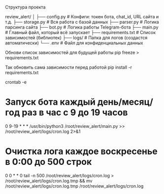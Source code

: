 Структура проекта

review_alert/
│
├── config.py          # Конфиги: токен бота, chat_id, URL сайта и т.д.
├── storage.py       # Вся работа с базой данных
├── parser.py          # Логика парсинга сайта
├── bot.py             # Логика работы Telegram-бота
├── main.py            # Главный файл, который всё запускает
├── requirements.txt   # Список зависимостей (библиотек)
├── logs/              # Папка для логов (создастся автоматически)
└── .env               # Файл для конфиденциальных данных



Обнови список зависимостей для будущей работы
pip freeze > requirements.txt

Так обновить сама зависимости перед работой
pip install -r requirements.txt


crontab -e
# Запуск бота каждый день/месяц/год раз в час с 9 до 19 часов
0 9-19 * * * /usr/bin/python3 /root/review_alert/main.py >> /root/review_alert/logs/cron.log 2>&1

# Очистка лога каждое воскресенье в 0:00 до 500 строк
0 0 * * 0 tail -n 500 /root/review_alert/logs/cron.log > /root/review_alert/logs/cron.log.tmp && mv /root/review_alert/logs/cron.log.tmp /root/review_alert/logs/cron.log